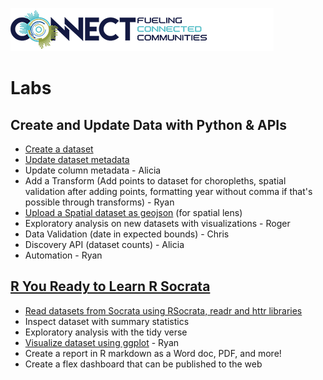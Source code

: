 ![Tyler Connect](https://github.com/aliciatb/connect/blob/master/images/connect_logo.png)

# Labs

## Create and Update Data with Python & APIs

- [Create a dataset](notebooks/create_dataset.ipynb)
- [Update dataset metadata](notebooks/update_dataset_metadata.ipynb)
- Update column metadata - Alicia
- Add a Transform (Add points to dataset for choropleths, spatial validation after adding points, formatting year without comma if that's possible through transforms) - Ryan
- [Upload a Spatial dataset as geojson](notebooks/create_dataset_geojson.ipynb) (for spatial lens)
- Exploratory analysis on new datasets with visualizations - Roger
- Data Validation (date in expected bounds) - Chris
- Discovery API (dataset counts) - Alicia
- Automation - Ryan

## [R You Ready to Learn R Socrata](https://aliciatb.github.io/connect/)

- [Read datasets from Socrata using RSocrata, readr and httr libraries](https://aliciatb.github.io/connect/read_data.html)
- Inspect dataset with summary statistics
- Exploratory analysis with the tidy verse
- [Visualize dataset using ggplot](https://aliciatb.github.io/connect/visualize_data.html) - Ryan
- Create a report in R markdown as a Word doc, PDF, and more!
- Create a flex dashboard that can be published to the web

